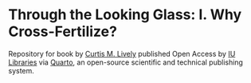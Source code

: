 # Through the Looking Glass: I. Why Cross-Fertilize?

Repository for book by [Curtis M. Lively](https://biology.indiana.edu/about/faculty/lively-curt.html) published Open Access by [IU Libraries](https://libraries.indiana.edu/publishing-service-non-traditional) via [Quarto](https://quarto.org/), an open-source scientific and technical publishing system.
